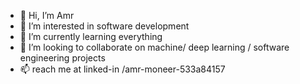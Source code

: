 - 👋 Hi, I’m Amr
- 👀 I’m interested in software development
- 🌱 I’m currently learning everything
- 💞️ I’m looking to collaborate on machine/ deep learning / software engineering projects
- 📫 reach me at linked-in /amr-moneer-533a84157

<!---
amrali21/amrali21 is a ✨ special ✨ repository because its `README.md` (this file) appears on your GitHub profile.
You can click the Preview link to take a look at your changes.
--->
